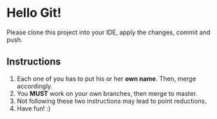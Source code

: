 # Hello Git!

Please clone this project into your IDE, apply the changes, commit and push.

## Instructions

1. Each one of you has to put his or her **own name**. Then, merge accordingly.
2. You **MUST** work on your own branches, then merge to master.
3. Not following these two instructions may lead to point reductions.
4. Have fun! :)